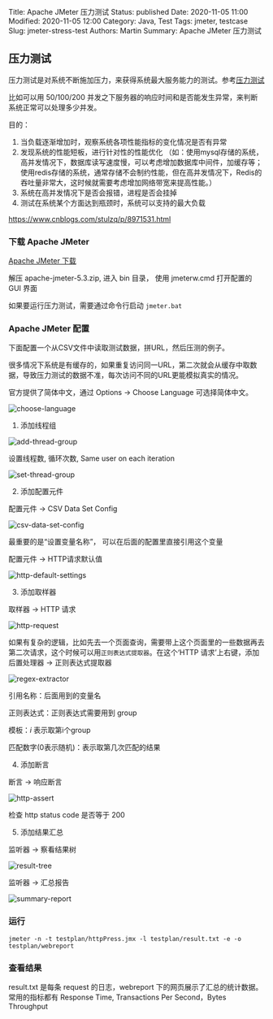 Title: Apache JMeter 压力测试
Status: published
Date: 2020-11-05 11:00
Modified: 2020-11-05 12:00
Category: Java, Test
Tags: jmeter, testcase
Slug: jmeter-stress-test
Authors: Martin
Summary: Apache JMeter 压力测试


## 压力测试

压力测试是对系统不断施加压力，来获得系统最大服务能力的测试。参考[压力测试](https://testerhome.com/articles/20911)

比如可以用 50/100/200 并发之下服务器的响应时间和是否能发生异常，来判断系统正常可以处理多少并发。

目的：
1. 当负载逐渐增加时，观察系统各项性能指标的变化情况是否有异常 
2. 发现系统的性能短板，进行针对性的性能优化
（如：使用mysql存储的系统，高并发情况下，数据库读写速度慢，可以考虑增加数据库中间件，加缓存等；使用redis存储的系统，通常存储不会制约性能，但在高并发情况下，Redis的吞吐量非常大，这时候就需要考虑增加网络带宽来提高性能。） 
3. 系统在高并发情况下是否会报错，进程是否会挂掉 
4. 测试在系统某个方面达到瓶颈时，系统可以支持的最大负载


https://www.cnblogs.com/stulzq/p/8971531.html


### 下载 Apache JMeter

[Apache JMeter 下载](http://jmeter.apache.org/download_jmeter.cgi)

解压 apache-jmeter-5.3.zip, 进入 bin 目录， 使用 jmeterw.cmd 打开配置的 GUI 界面

如果要运行压力测试，需要通过命令行启动 `jmeter.bat`


### Apache JMeter 配置

下面配置一个从CSV文件中读取测试数据，拼URL，然后压测的例子。

很多情况下系统是有缓存的，如果重复访问同一URL，第二次就会从缓存中取数据，导致压力测试的数据不准，每次访问不同的URL更能模拟真实的情况。

官方提供了简体中文，通过 Options -> Choose Language 可选择简体中文。

![choose-language](../images/jmeter/choose-language.png)

1. 添加线程组

![add-thread-group](../images/jmeter/add-thread-group.png)

设置线程数, 循环次数, Same user on each iteration

![set-thread-group](../images/jmeter/set-thread-group.png)

2. 添加配置元件

配置元件 -> CSV Data Set Config

![csv-data-set-config](../images/jmeter/csv-data-set-config.png)

最重要的是“设置变量名称”， 可以在后面的配置里直接引用这个变量

配置元件 -> HTTP请求默认值

![http-default-settings](../images/jmeter/http-default-settings.png)


3. 添加取样器

取样器 -> HTTP 请求

![http-request](../images/jmeter/http-request.png)

如果有复杂的逻辑，比如先去一个页面查询，需要带上这个页面里的一些数据再去第二次请求，这个时候可以用`正则表达式提取器`。在这个‘HTTP 请求’上右键，添加 后置处理器 -> 正则表达式提取器

![regex-extractor](../images/jmeter/regex-extractor.png)

引用名称：后面用到的变量名

正则表达式：正则表达式需要用到 group

模板：$i$ 表示取第i个group

匹配数字(0表示随机)：表示取第几次匹配的结果

4. 添加断言

断言 -> 响应断言

![http-assert](../images/jmeter/http-assert.png)

检查 http status code 是否等于 200

5. 添加结果汇总

监听器 -> 察看结果树

![result-tree](../images/jmeter/result-tree.png)

监听器 -> 汇总报告

![summary-report](../images/jmeter/summary-report.png)


### 运行

```
jmeter -n -t testplan/httpPress.jmx -l testplan/result.txt -e -o testplan/webreport
```

### 查看结果

result.txt 是每条 request 的日志，webreport 下的网页展示了汇总的统计数据。常用的指标都有 Response Time, Transactions Per Second，Bytes Throughput





